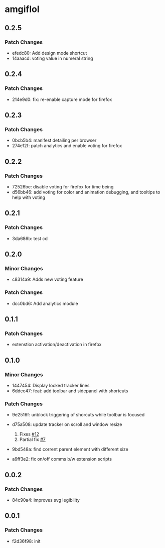 # amgiflol

## 0.2.5

### Patch Changes

- efedc80: Add design mode shortcut
- 14aaacd: voting value in numeral string

## 0.2.4

### Patch Changes

- 214e9d0: fix: re-enable capture mode for firefox

## 0.2.3

### Patch Changes

- 0bcb5b4: manifest detailing per browser
- 274e12f: patch analytics and enable voting for firefox

## 0.2.2

### Patch Changes

- 72526be: disable voting for firefox for time being
- d56bb46: add voting for color and animation debugging, and tooltips to help with voting

## 0.2.1

### Patch Changes

- 3da686b: test cd

## 0.2.0

### Minor Changes

- c8314a9: Adds new voting feature

### Patch Changes

- dcc0bd6: Add analytics module

## 0.1.1

### Patch Changes

- extenstion activation/deactivation in firefox

## 0.1.0

### Minor Changes

- 1447454: Display locked tracker lines
- 6ddec47: feat: add toolbar and sidepanel with shortcuts

### Patch Changes

- 9e2516f: unblock triggering of shorcuts while toolbar is focused
- d75a508: update tracker on scroll and window resize

  1. Fixes [#12](https://github.com/sm17p/amgiflol/issues/12)
  2. Partial fix [#7](https://github.com/sm17p/amgiflol/issues/7)

- 9bd548a: find corrent parent element with different size
- a9ff3e2: fix on/off comms b/w extension scripts

## 0.0.2

### Patch Changes

- 84c90a4: improves svg legibility

## 0.0.1

### Patch Changes

- f2d36f98: init
